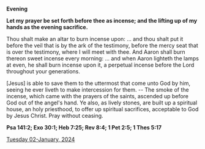 **Evening**

**Let my prayer be set forth before thee as incense; and the lifting up of my hands as the evening sacrifice.**
 
Thou shalt make an altar to burn incense upon: ... and thou shalt put it before the veil that is by the ark of the testimony, before the mercy seat that is over the testimony, where I will meet with thee. And Aaron shall burn thereon sweet incense every morning: ... and when Aaron lighteth the lamps at even, he shall burn incense upon it, a perpetual incense before the Lord throughout your generations.
 
[Jesus] is able to save them to the uttermost that come unto God by him, seeing he ever liveth to make intercession for them. -- The smoke of the incense, which came with the prayers of the saints, ascended up before God out of the angel's hand. Ye also, as lively stones, are built up a spiritual house, an holy priesthood, to offer up spiritual sacrifices, acceptable to God by Jesus Christ. Pray without ceasing.  

**Psa 141:2; Exo 30:1; Heb 7:25; Rev 8:4; 1 Pet 2:5; 1 Thes 5:17**

[Tuesday 02-January, 2024](https://t.me/daily_light)

